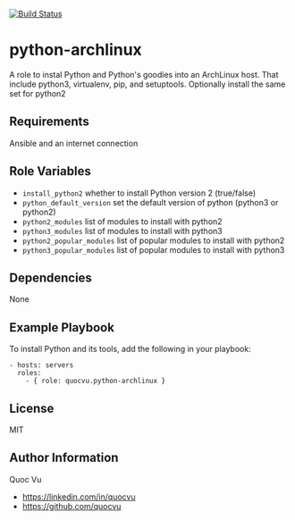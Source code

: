 [![Build Status](https://img.shields.io/travis/quocvu/python-archlinux-ansible.svg)](https://travis-ci.org/quocvu/python-archlinux-ansible)

python-archlinux
================

A role to instal Python and Python's goodies into an ArchLinux host.
That include python3, virtualenv, pip, and setuptools.
Optionally install the same set for python2

Requirements
------------

Ansible and an internet connection


Role Variables
--------------

* `install_python2` whether to install Python version 2 (true/false)
* `python_default_version` set the default version of python (python3 or python2)
* `python2_modules` list of modules to install with python2
* `python3_modules` list of modules to install with python3
* `python2_popular_modules` list of popular modules to install with python2
* `python3_popular_modules` list of popular modules to install with python3

Dependencies
------------

None

Example Playbook
----------------

To install Python and its tools, add the following in your playbook:

```
- hosts: servers
  roles:
    - { role: quocvu.python-archlinux }
```

License
-------

MIT

Author Information
------------------

Quoc Vu  

* https://linkedin.com/in/quocvu  
* https://github.com/quocvu
